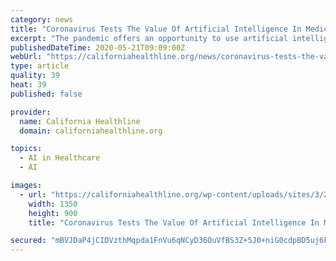 ```yaml
---
category: news
title: "Coronavirus Tests The Value Of Artificial Intelligence In Medicine"
excerpt: "The pandemic offers an opportunity to use artificial intelligence programs to help doctors in COVID-19 diagnosis. But some leading hospital systems have shelved their AI technology because it"
publishedDateTime: 2020-05-21T09:09:00Z
webUrl: "https://californiahealthline.org/news/coronavirus-tests-the-value-of-artificial-intelligence-in-medicine/"
type: article
quality: 39
heat: 39
published: false

provider:
  name: California Healthline
  domain: californiahealthline.org

topics:
  - AI in Healthcare
  - AI

images:
  - url: "https://californiahealthline.org/wp-content/uploads/sites/3/2020/05/xrays.png"
    width: 1350
    height: 900
    title: "Coronavirus Tests The Value Of Artificial Intelligence In Medicine"

secured: "mBVJDaP4jCIDVzthMqpda1FnVu6qNCyD36OuVfBS3Z+5J0+niG0cdpBD5uj6FalGptWjPt2iLC+KsY4nsnUJJsDLLOK8smQ0zWotvSOSO0ZqFCIOdldNZUgRaO6zG/YWpenok9foGY9Mc4AtIilm4HEZVPPVHvSftTLkuPiH0jeSYWtEQ0K/73U5VDgF51fM2bhD+0lGHNNvE/gSgAhocealcefYY7/pIeP34l8+rK5k2PfOsA/R425+4pOTNDcZGl0n5S/TxPRjWXzijDf9NwsWKhCP5ULcTUjucFAj45IoeAUyHBzoq4VIeVDU6Q+b;3V4BlNT9EZEN58eRWal+zA=="
---
```


